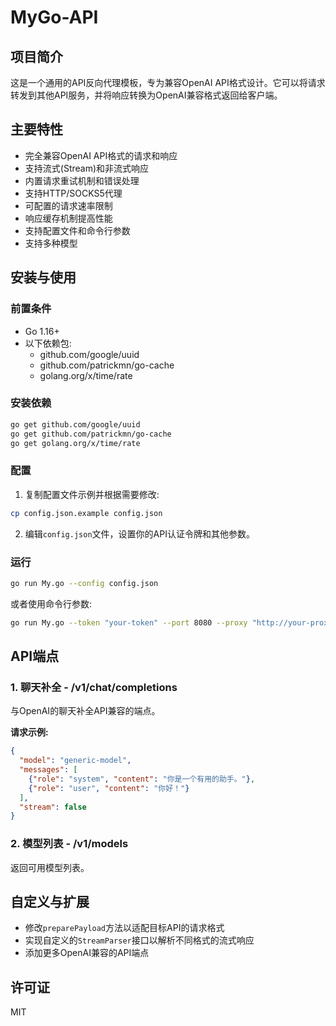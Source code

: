 # MyGo-API

## 项目简介

这是一个通用的API反向代理模板，专为兼容OpenAI API格式设计。它可以将请求转发到其他API服务，并将响应转换为OpenAI兼容格式返回给客户端。

## 主要特性

- 完全兼容OpenAI API格式的请求和响应
- 支持流式(Stream)和非流式响应
- 内置请求重试机制和错误处理
- 支持HTTP/SOCKS5代理
- 可配置的请求速率限制
- 响应缓存机制提高性能
- 支持配置文件和命令行参数
- 支持多种模型

## 安装与使用

### 前置条件

- Go 1.16+
- 以下依赖包:
  - github.com/google/uuid
  - github.com/patrickmn/go-cache
  - golang.org/x/time/rate

### 安装依赖

```bash
go get github.com/google/uuid
go get github.com/patrickmn/go-cache
go get golang.org/x/time/rate
```

### 配置

1. 复制配置文件示例并根据需要修改:

```bash
cp config.json.example config.json
```

2. 编辑`config.json`文件，设置你的API认证令牌和其他参数。

### 运行

```bash
go run My.go --config config.json
```

或者使用命令行参数:

```bash
go run My.go --token "your-token" --port 8080 --proxy "http://your-proxy-url"
```

## API端点

### 1. 聊天补全 - /v1/chat/completions

与OpenAI的聊天补全API兼容的端点。

**请求示例:**

```json
{
  "model": "generic-model",
  "messages": [
    {"role": "system", "content": "你是一个有用的助手。"},
    {"role": "user", "content": "你好！"}
  ],
  "stream": false
}
```

### 2. 模型列表 - /v1/models

返回可用模型列表。

## 自定义与扩展

- 修改`preparePayload`方法以适配目标API的请求格式
- 实现自定义的`StreamParser`接口以解析不同格式的流式响应
- 添加更多OpenAI兼容的API端点

## 许可证

MIT